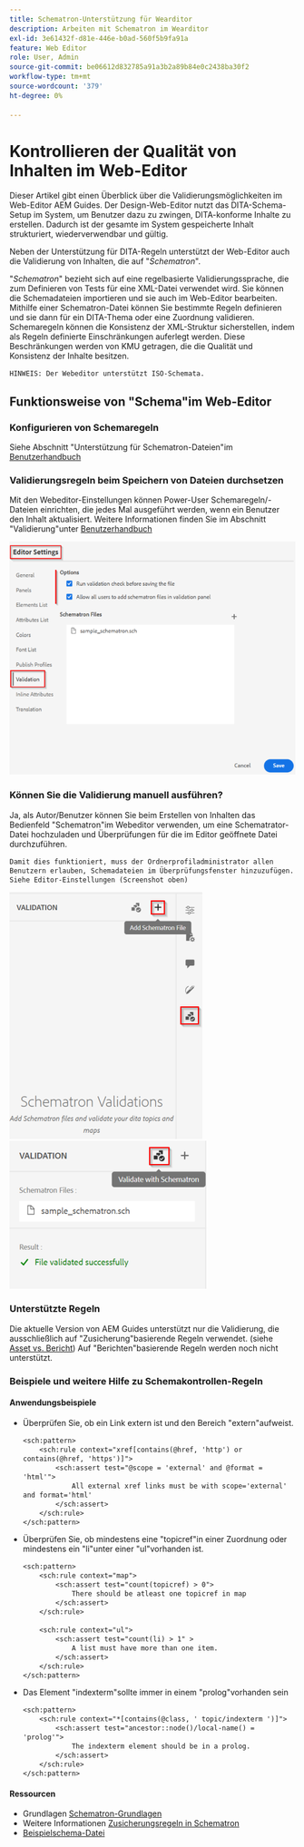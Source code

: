 ```yaml
---
title: Schematron-Unterstützung für Wearditor
description: Arbeiten mit Schematron im Wearditor
exl-id: 3e61432f-d81e-446e-b0ad-560f5b9fa91a
feature: Web Editor
role: User, Admin
source-git-commit: be06612d832785a91a3b2a89b84e0c2438ba30f2
workflow-type: tm+mt
source-wordcount: '379'
ht-degree: 0%

---
```


# Kontrollieren der Qualität von Inhalten im Web-Editor

Dieser Artikel gibt einen Überblick über die Validierungsmöglichkeiten im Web-Editor AEM Guides.
Der Design-Web-Editor nutzt das DITA-Schema-Setup im System, um Benutzer dazu zu zwingen, DITA-konforme Inhalte zu erstellen. Dadurch ist der gesamte im System gespeicherte Inhalt strukturiert, wiederverwendbar und gültig.

Neben der Unterstützung für DITA-Regeln unterstützt der Web-Editor auch die Validierung von Inhalten, die auf &quot;*Schematron*&quot;.

&quot;*Schematron*&quot; bezieht sich auf eine regelbasierte Validierungssprache, die zum Definieren von Tests für eine XML-Datei verwendet wird. Sie können die Schemadateien importieren und sie auch im Web-Editor bearbeiten. Mithilfe einer Schematron-Datei können Sie bestimmte Regeln definieren und sie dann für ein DITA-Thema oder eine Zuordnung validieren. Schemaregeln können die Konsistenz der XML-Struktur sicherstellen, indem als Regeln definierte Einschränkungen auferlegt werden. Diese Beschränkungen werden von KMU getragen, die die Qualität und Konsistenz der Inhalte besitzen.

    HINWEIS: Der Webeditor unterstützt ISO-Schemata.


## Funktionsweise von &quot;Schema&quot;im Web-Editor

### Konfigurieren von Schemaregeln

Siehe Abschnitt &quot;Unterstützung für Schematron-Dateien&quot;im [Benutzerhandbuch](https://helpx.adobe.com/content/dam/help/en/xml-documentation-solution/4-2/Adobe-Experience-Manager-Guides_UUID_User-Guide_EN.pdf#page=148)


### Validierungsregeln beim Speichern von Dateien durchsetzen

Mit den Webeditor-Einstellungen können Power-User Schemaregeln/-Dateien einrichten, die jedes Mal ausgeführt werden, wenn ein Benutzer den Inhalt aktualisiert. Weitere Informationen finden Sie im Abschnitt &quot;Validierung&quot;unter [Benutzerhandbuch](https://helpx.adobe.com/content/dam/help/en/xml-documentation-solution/4-2/Adobe-Experience-Manager-Guides_UUID_User-Guide_EN.pdf#page=58)

![Regeln aus den Einstellungen des Web-Editors festlegen](../../../assets/authoring/schematron-editorsettings-validation-tab.png)


### Können Sie die Validierung manuell ausführen?

Ja, als Autor/Benutzer können Sie beim Erstellen von Inhalten das Bedienfeld &quot;Schematron&quot;im Webeditor verwenden, um eine Schematrator-Datei hochzuladen und Überprüfungen für die im Editor geöffnete Datei durchzuführen.

    Damit dies funktioniert, muss der Ordnerprofiladministrator allen Benutzern erlauben, Schemadateien im Überprüfungsfenster hinzuzufügen. Siehe Editor-Einstellungen (Screenshot oben)

![Schematron-Datei auswählen](../../../assets/authoring/schematron-rightpanel-validation-addsch.png)
![Validierung ausführen](../../../assets/authoring/schematron-rightpanel-validation-runsch.png)


### Unterstützte Regeln

Die aktuelle Version von AEM Guides unterstützt nur die Validierung, die ausschließlich auf &quot;Zusicherung&quot;basierende Regeln verwendet. (siehe [Asset vs. Bericht](https://schematron.com/document/205.html)) Auf &quot;Berichten&quot;basierende Regeln werden noch nicht unterstützt.


### Beispiele und weitere Hilfe zu Schemakontrollen-Regeln

#### Anwendungsbeispiele

- Überprüfen Sie, ob ein Link extern ist und den Bereich &quot;extern&quot;aufweist.

  ```
  <sch:pattern>
      <sch:rule context="xref[contains(@href, 'http') or contains(@href, 'https')]">
          <sch:assert test="@scope = 'external' and @format = 'html'">
              All external xref links must be with scope='external' and format='html'
          </sch:assert>
      </sch:rule>
  </sch:pattern>
  ```

- Überprüfen Sie, ob mindestens eine &quot;topicref&quot;in einer Zuordnung oder mindestens ein &quot;li&quot;unter einer &quot;ul&quot;vorhanden ist.

  ```
  <sch:pattern>
      <sch:rule context="map">
          <sch:assert test="count(topicref) > 0">
              There should be atleast one topicref in map
          </sch:assert>
      </sch:rule>
  
      <sch:rule context="ul">
          <sch:assert test="count(li) > 1" >
              A list must have more than one item.
          </sch:assert>
      </sch:rule>
  </sch:pattern>
  ```

- Das Element &quot;indexterm&quot;sollte immer in einem &quot;prolog&quot;vorhanden sein

  ```
  <sch:pattern>
      <sch:rule context="*[contains(@class, ' topic/indexterm ')]">
          <sch:assert test="ancestor::node()/local-name() = 'prolog'">
              The indexterm element should be in a prolog.
          </sch:assert>
      </sch:rule>
  </sch:pattern>
  ```

#### Ressourcen

- Grundlagen  [Schematron-Grundlagen](https://da2022.xatapult.com/#what-is-schematron)
- Weitere Informationen [Zusicherungsregeln in Schematron](https://www.xml.com/pub/a/2003/11/12/schematron.html#Assertions)
- [Beispielschema-Datei](../../../assets/authoring/sample_schematron.sch)
